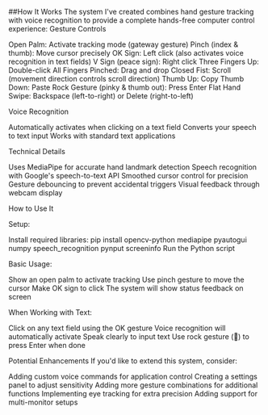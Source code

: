 ##How It Works
The system I've created combines hand gesture tracking with voice recognition to provide a complete hands-free computer control experience:
Gesture Controls

Open Palm: Activate tracking mode (gateway gesture)
Pinch (index & thumb): Move cursor precisely
OK Sign: Left click (also activates voice recognition in text fields)
V Sign (peace sign): Right click
Three Fingers Up: Double-click
All Fingers Pinched: Drag and drop
Closed Fist: Scroll (movement direction controls scroll direction)
Thumb Up: Copy
Thumb Down: Paste
Rock Gesture (pinky & thumb out): Press Enter
Flat Hand Swipe: Backspace (left-to-right) or Delete (right-to-left)

Voice Recognition

Automatically activates when clicking on a text field
Converts your speech to text input
Works with standard text applications

Technical Details

Uses MediaPipe for accurate hand landmark detection
Speech recognition with Google's speech-to-text API
Smoothed cursor control for precision
Gesture debouncing to prevent accidental triggers
Visual feedback through webcam display

How to Use It

Setup:

Install required libraries: pip install opencv-python mediapipe pyautogui numpy speech_recognition pynput screeninfo
Run the Python script


Basic Usage:

Show an open palm to activate tracking
Use pinch gesture to move the cursor
Make OK sign to click
The system will show status feedback on screen


When Working with Text:

Click on any text field using the OK gesture
Voice recognition will automatically activate
Speak clearly to input text
Use rock gesture (🤘) to press Enter when done



Potential Enhancements
If you'd like to extend this system, consider:

Adding custom voice commands for application control
Creating a settings panel to adjust sensitivity
Adding more gesture combinations for additional functions
Implementing eye tracking for extra precision
Adding support for multi-monitor setups
